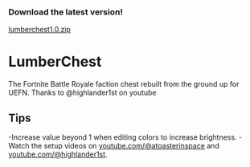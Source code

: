 ### Download the latest version!
[lumberchest1.0.zip](https://github.com/atoasterinspace/LumberChest/releases/tag/LumberChest)

# LumberChest
The Fortnite Battle Royale faction chest rebuilt from the ground up for UEFN. Thanks to @highlander1st on youtube

## Tips
-Increase value beyond 1 when editing colors to increase brightness.
-Watch the setup videos on [youtube.com/@atoasterinspace](youtube.com/@atoasterinspace) and [youtube.com/@highlander1st](youtube.com/@highlander1st).

